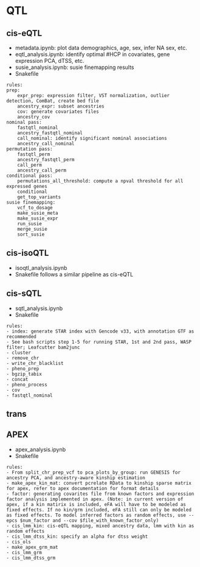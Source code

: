 # QTL
## cis-eQTL
- metadata.ipynb: plot data demographics, age, sex, infer NA sex, etc.
- eqtl_analysis.ipynb: identify optimal #HCP in covariates, gene expression PCA, dTSS, etc.
- susie_analysis.ipynb: susie finemapping results
- Snakefile
```
rules:
prep:
    expr_prep: expression filter, VST normalization, outlier detection, ComBat, create bed file
    ancestry_expr: subset ancestries
    cov: generate covariates files
    ancestry_cov
nominal pass:
    fastqtl_nominal
    ancestry_fastqtl_nominal
    call_nominal: identify significant nominal associations
    ancestry_call_nominal
permutation pass:
    fastqtl_perm
    ancestry_fastqtl_perm
    call_perm
    ancestry_call_perm
conditional pass:
    permutations_all_threshold: compute a npval threshold for all expressed genes
    conditional
    get_top_variants
susie finemapping:
    vcf_to_dosage
    make_susie_meta
    make_susie_expr
    run_susie
    merge_susie
    sort_susie
```
## cis-isoQTL
- isoqtl_analysis.ipynb
- Snakefile follows a similar pipeline as cis-eQTL
## cis-sQTL
- sqtl_analysis.ipynb
- Snakefile
```
rules:
- index: generate STAR index with Gencode v33, with annotation GTF as recommended
- See bash scripts step 1-5 for running STAR, 1st and 2nd pass, WASP filter; Leafcutter bam2junc
- cluster
- remove_chr
- write_chr_blacklist
- pheno_prep
- bgzip_tabix
- concat
- pheno_process
- cov
- fastqtl_nominal
```
## trans
## APEX
- apex_analysis.ipynb
- Snakefile
```
rules:
- From split_chr_prep_vcf to pca_plots_by_group: run GENESIS for ancestry PCA, and ancestry-aware kinship estimation
- make_apex_kin_mat: convert pcrelate RData to kinship sparse matrix for apex, refer to apex documentation for format details
- factor: generating covarites file from known factors and expression factor analysis implemented in apex. (Note: in current version of apex, if a kin matirix is included, eFA will have to be modeled as fixed effects. If no kin/grm included, eFA still can only be modeled as fixed effects. To model inferred factors as random effects, use --epcs $num_factor and --cov $file_with_known_factor_only)
- cis_lmm_kin: cis-eQTL mapping, mixed ancestry data, lmm with kin as random effects
- cis_lmm_dtss_kin: specify an alpha for dtss weight
- cis_ols
- make_apex_grm_mat
- cis_lmm_grm
- cis_lmm_dtss_grm
```

  
